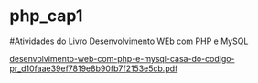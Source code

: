 # php_cap1
#Atividades do Livro Desenvolvimento WEb com PHP e MySQL

[desenvolvimento-web-com-php-e-mysql-casa-do-codigo-pr_d10faae39ef7819e8b90fb7f2153e5cb.pdf](https://github.com/JulianoSilva05/php_cap1/files/11531343/desenvolvimento-web-com-php-e-mysql-casa-do-codigo-pr_d10faae39ef7819e8b90fb7f2153e5cb.pdf)
